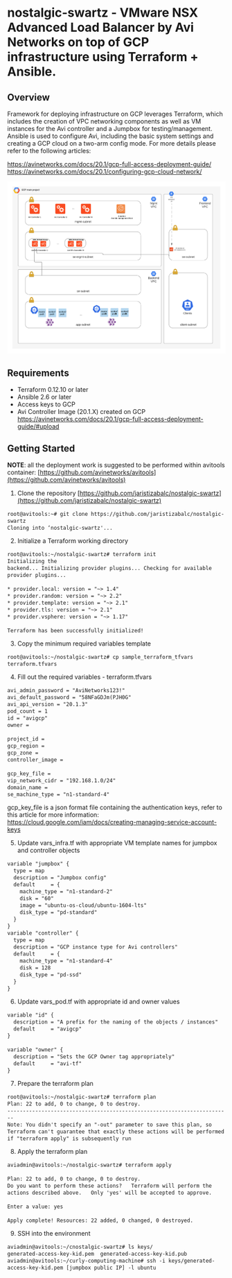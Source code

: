 # nostalgic-swartz - VMware NSX Advanced Load Balancer by Avi Networks on top of GCP infrastructure using Terraform + Ansible.

## Overview
Framework for deploying infrastructure on GCP leverages Terraform, which includes the creation of VPC networking components as well as VM instances for the Avi controller and a Jumpbox for testing/management. Ansible is used to configure Avi, including the basic system settings and creating a GCP cloud on a two-arm config mode. For more details please refer to the following articles:

https://avinetworks.com/docs/20.1/gcp-full-access-deployment-guide/
https://avinetworks.com/docs/20.1/configuring-gcp-cloud-network/


![Topology](nostalgic-swartz.png)

## Requirements
* Terraform 0.12.10 or later
* Ansible 2.6 or later
* Access keys to GCP
* Avi Controller Image (20.1.X) created on GCP   https://avinetworks.com/docs/20.1/gcp-full-access-deployment-guide/#upload

## Getting Started

**NOTE**: all the deployment work is suggested to be performed within avitools container: [https://github.com/avinetworks/avitools](https://github.com/avinetworks/avitools)

 1. Clone the repository [https://github.com/jaristizabalc/nostalgic-swartz](https://github.com/jaristizabalc/nostalgic-swartz)

```
root@avitools:~# git clone https://github.com/jaristizabalc/nostalgic-swartz
Cloning into ‘nostalgic-swartz'...
```

 2. Initialize a Terraform working directory
 ```
root@avitools:~/nostalgic-swartz# terraform init
Initializing the
backend... Initializing provider plugins... Checking for available
provider plugins...

* provider.local: version = "~> 1.4"
* provider.random: version = "~> 2.2"
* provider.template: version = "~> 2.1"
* provider.tls: version = "~> 2.1"
* provider.vsphere: version = "~> 1.17"

Terraform has been successfully initialized!
```
3. Copy the minimum required variables template
```
root@avitools:~/nostalgic-swartz# cp sample_terraform_tfvars terraform.tfvars
```
4. Fill out the required variables - terraform.tfvars

```
avi_admin_password = "AviNetworks123!"
avi_default_password = "58NFaGDJm(PJH0G"
avi_api_version = "20.1.3"
pod_count = 1
id = "avigcp"
owner = 

project_id = 
gcp_region = 
gcp_zone = 
controller_image = 

gcp_key_file = 
vip_network_cidr = "192.168.1.0/24"
domain_name = 
se_machine_type = "n1-standard-4"

```
gcp_key_file is a json format file containing the authentication keys, refer to this article for more information:
https://cloud.google.com/iam/docs/creating-managing-service-account-keys

5. Update vars_infra.tf with appropriate VM template names for jumpbox and controller objects
```
variable "jumpbox" {
  type = map
  description = "Jumpbox config"
  default     = { 
    machine_type = "n1-standard-2"
    disk = "60"
    image = "ubuntu-os-cloud/ubuntu-1604-lts"
    disk_type = "pd-standard"
  }
}
variable "controller" {
  type = map
  description = "GCP instance type for Avi controllers"
  default     = { 
    machine_type = "n1-standard-4"
    disk = 128
    disk_type = "pd-ssd" 
  }
}
```
6. Update vars_pod.tf with appropriate id and owner values
```
variable "id" {
  description = "A prefix for the naming of the objects / instances"
  default     = "avigcp"
}

variable "owner" {
  description = "Sets the GCP Owner tag appropriately"
  default     = "avi-tf"
}
```
7. Prepare the terraform plan
```
root@avitools:~/nostalgic-swartz# terraform plan
Plan: 22 to add, 0 to change, 0 to destroy.
------------------------------------------------------------------------
Note: You didn't specify an "-out" parameter to save this plan, so
Terraform can't guarantee that exactly these actions will be performed
if "terraform apply" is subsequently run
```
8. Apply the terraform plan
```
aviadmin@avitools:~/nostalgic-swartz# terraform apply

Plan: 22 to add, 0 to change, 0 to destroy.
Do you want to perform these actions?   Terraform will perform the
actions described above.   Only 'yes' will be accepted to approve.

Enter a value: yes

Apply complete! Resources: 22 added, 0 changed, 0 destroyed.
```
9. SSH into the environment
```
aviadmin@avitools:~/cnostalgic-swartz# ls keys/
generated-access-key-kid.pem  generated-access-key-kid.pub
aviadmin@avitools:~/curly-computing-machine# ssh -i keys/generated-access-key-kid.pem [jumpbox public IP] -l ubuntu
```
